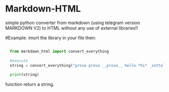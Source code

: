# Markdown-HTML
simple python converter from markdown (using telegram version MARKDOWN V2) to HTML without any use of external libraries!!


#Example: 
imort the library in your file
then: 

```python

  from markdown_html import convert_everything
  
  #execute 
  string = convert_everything("prova prova __prova__ hello *hi* _sottolineao_ metto anche un link [link](www.fattiicazzitua.com)")
  
  print(string)


```

function return a string.
